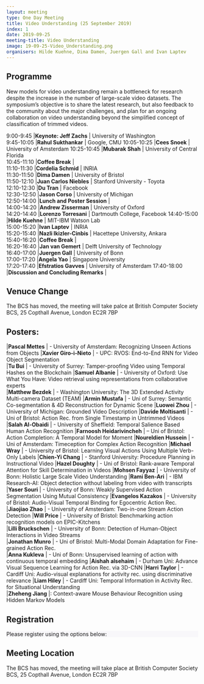 ```yaml
---
layout: meeting
type: One Day Meeting
title: Video Understanding (25 September 2019)
index: 1
date: 2019-09-25
meeting-title: Video Understanding
image: 19-09-25-Video_Understanding.png
organisers: Hilde Kuehne, Dima Damen, Juergen Gall and Ivan Laptev
---
```


## Programme

New models for video understanding remain a bottleneck for research despite the increase in the number of large-scale video datasets. The symposium’s objective is to share the latest research, but also feedback to the community about the major challenges, and plan for an ongoing collaboration on video understanding beyond the simplified concept of classification of trimmed videos.  

	
9:00-9:45	|**Keynote: Jeff Zachs** |	University of Washington	
9:45-10:05	|**Rahul Sukthankar** |	Google, CMU	
10:05-10:25	|**Cees Snoek** |	University of Amsterdam	
10:25-10:45	|**Mubarak Shah** |	University of Central Florida	
10:45-11:10	|**Coffee Break** |		
11:10-11:30	|**Cordelia Schmid** |	INRIA	
11:30-11:50	|**Dima Damen** |	University of Bristol	
11:50-12:10	|**Juan Carlos Niebles** |	Stanford University - Toyota	
12:10-12:30	|**Du Tran** |	Facebook	
12:30-12:50	|**Jason Corso** |	University of Michigan	
12:50-14:00	|**Lunch and Poster Session** |		
14:00-14:20	|**Andrew Zisserman** |	University of Oxford	
14:20-14:40	|**Lorenzo Torresani** |	Dartmouth College, Facebook	
14:40-15:00	|**Hilde Kuehne** |	MIT-IBM Watson Lab	
15:00-15:20	|**Ivan Laptev** |	INRIA	
15:20-15:40	|**Nazli Ikizler-Cinbis** |	Hacettepe University, Ankara	
15:40-16:20	|**Coffee Break** |		
16:20-16:40	|**Jan van Gemert** |	Delft University of Technology	
16:40-17:00	|**Juergen Gall** |	University of Bonn	
17:00-17:20	|**Angela Yao** |	Singapore University	
17:20-17:40	|**Efstratios Gavves** |	University of Amsterdam	
17:40-18:00	|**Discussion and Concluding Remarks** |	

## Venuce Change
The BCS has moved, the meeting will take palce at 
British Computer Society BCS, 25 Copthall Avenue, London EC2R 7BP 

## Posters: 
|**Pascal Mettes** | - University of Amsterdam: Recognizing Unseen Actions from Objects	
|**Xavier Giro-i-Nieto** |  - UPC: RVOS: End-to-End RNN for Video Object Segmentation  
|**Tu Bui** | - University of Surrey: Tamper-proofing Video using Temporal Hashes on the Blockchain	
|**Samuel Albanie** | - University of Oxford: Use What You Have: Video retrieval using representations from collaborative experts	
|**Matthew Bezdek** | - Washington University: The 3D Extended Activity Multi-camera Dataset (TEAM)
|**Armin Mustafa** | - Uni of Surrey: Semantic Co-segmentation & 4D Reconstruction for Dynamic Scene
|**Luowei Zhou** | - University of Michigan: Grounded Video Description	
|**Davide Moltisanti** | - Uni of Bristol: Action Rec. from Single Timestamp in Untrimmed Videos	
|**Salah Al-Obaidi** |  - University of Sheffield: Temporal Salience Based Human Action Recognition 
|**Farnoosh Heidarivincheh** | – Uni of Bristol: Action Completion: A Temporal Model for Moment	
|**Noureldien Hussein** |  - Uni of Amsterdam: Timeception for Complex Action Recognition
|**Michael Wray** | - University of Bristol: Learning Visual Actions Using Multiple Verb-Only Labels 
|**Chien-Yi Chang** | - Stanford University: Procedure Planning in Instructional Video
|**Hazel Doughty** |  - Uni of Bristol: Rank-aware Temporal Attention for Skill Determination in Videos
|**Mohsen Fayyaz** | - University of Bonn: Holistic Large Scale Video Understanding
|**Rami Ben-Ari** | - IBM Research-AI: Object detection without labeling from video with transcripts 
|**Yaser Souri** | - University of Bonn: Weakly Supervised Action Segmentation Using Mutual Consistency
|**Evangelos Kazakos** | - University of Bristol: Audio-Visual Temporal Binding for Egocentric Action Rec.
|**Jiaojiao Zhao** | - University of Amsterdam: Two-in-one Stream Action Detection
|**Will Price** | - University of Bristol: Benchmarking action recognition models on EPIC-Kitchens	
|**Lilli Bruckschen** | - University of Bonn: Detection of Human-Object Interactions in Video Streams	
|**Jonathan Munro** | - Uni of Bristol: Multi-Modal Domain Adaptation for Fine-grained Action Rec.	
|**Anna Kukleva** |  - Uni of Bonn: Unsupervised learning of action with continuous temporal embedding
|**Aishah alsehaim** | - Durham Uni: Advance Visual Sequence Learning for Action Rec. via 3D-CNN
|**Harri Taylor** | - Cardiff Uni: Audio-visual explanations for activity rec. using discriminative relevance
|**Liam Hiley** | - Cardiff Uni: Temporal Information in Activity Rec. for Situational Understanding	
|**Zheheng Jiang** |: Context-aware Mouse Behaviour Recognition using Hidden Markov Models



## Registration

<div class="container-fluid pb-3">
    <div class="card p-1" style="background: #F8F7FA">
        <div class="card-body mx-auto">
          Please register using the options below:
        </div>
        <div id="eventbrite-widget-container-52421495103"></div>
    </div>
</div>

<script src="https://www.eventbrite.co.uk/static/widgets/eb_widgets.js"></script>

<script type="text/javascript">
    var exampleCallback = function() {
        console.log('Order complete!');
    };

    function getWidth() {
      if (self.innerWidth) {
        return self.innerWidth;
      }

      if (document.documentElement && document.documentElement.clientWidth) {
        return document.documentElement.clientWidth;
      }

      if (document.body) {
        return document.body.clientWidth;
      }
    }

    var height_to_use = 600;

    if (getWidth() < 1000) {
        height_to_use = 650;
    }

    if (getWidth() < 800) {
        height_to_use = 700;
    }

    if (getWidth() < 550) {
        height_to_use = 710;
    }

    window.EBWidgets.createWidget({
        // Required
        widgetType: 'checkout',
        eventId: '52421495103',
        iframeContainerId: 'eventbrite-widget-container-52421495103',

        // Optional
        iframeContainerHeight: height_to_use,  // Widget height in pixels. Defaults to a minimum of 425px if not provided
        onOrderComplete: exampleCallback  // Method called when an order has successfully completed
    });
</script>

## Meeting Location

The BCS has moved, the meeting will take place at 
British Computer Society BCS, 25 Copthall Avenue, London EC2R 7BP 



